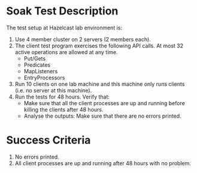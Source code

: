 # Soak Test Description

The test setup at Hazelcast lab environment is:

1. Use 4 member cluster on 2 servers (2 members each).
2. The client test program exercises the following API calls. At most 32 active operations are allowed at any time.
    + Put/Gets
    + Predicates
    + MapListeners
    + EntryProcessors
3. Run 10 clients on one lab machine and this machine only runs clients (i.e. no server at this machine).
4. Run the tests for 48 hours. Verify that:
    + Make sure that all the client processes are up and running before killing the clients after 48 hours.
    + Analyse the outputs: Make sure that there are no errors printed.

# Success Criteria

1. No errors printed.
2. All client processes are up and running after 48 hours with no problem.
